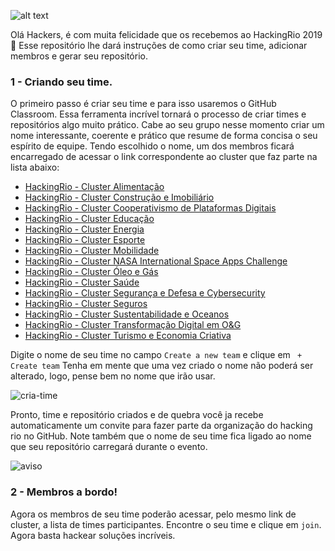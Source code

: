 ![alt text](https://github.com/hackingrio/welcome/blob/master/assets/hackers.png)
  
  Olá Hackers, é com muita felicidade que os recebemos ao HackingRio 2019 :tada:
  Esse repositório lhe dará instruções de como criar seu time, adicionar membros e gerar seu repositório. 

  ### 1 - Criando seu time.

  O primeiro passo é criar seu time e para isso usaremos o GitHub Classroom. Essa ferramenta incrível tornará o processo de criar times e repositórios algo muito prático. Cabe ao seu grupo nesse momento criar um nome interessante, coerente e prático que resume de forma concisa o seu espírito de equipe. 
  Tendo escolhido o nome, um dos membros ficará encarregado de acessar o link correspondente ao cluster que faz parte na lista abaixo:

  - [HackingRio - Cluster Alimentação](https://classroom.github.com/g/nDZb8zHJ)
  - [HackingRio - Cluster Construção e Imobiliário](https://classroom.github.com/g/CIxyrxMC)
  - [HackingRio - Cluster Cooperativismo de Plataformas Digitais](https://classroom.github.com/g/ZrIUGknu)
  - [HackingRio - Cluster Educação](https://classroom.github.com/g/tPY1L9Ge)
  - [HackingRio - Cluster Energia](https://classroom.github.com/g/9eJYXC_i)
  - [HackingRio - Cluster Esporte](https://classroom.github.com/g/sVqPm-Q8)
  - [HackingRio - Cluster Mobilidade](https://classroom.github.com/g/EENw9mnr)
  - [HackingRio - Cluster NASA International Space Apps Challenge](https://classroom.github.com/g/qzdBX2xC)
  - [HackingRio - Cluster Óleo e Gás](https://classroom.github.com/g/0fnlhbBB)
  - [HackingRio - Cluster Saúde](https://classroom.github.com/g/_pQMH52W)
  - [HackingRio - Cluster Segurança e Defesa e Cybersecurity](https://classroom.github.com/g/ost8rLMZ)
  - [HackingRio - Cluster Seguros](https://classroom.github.com/g/8YXTXNVS)
  - [HackingRio - Cluster Sustentabilidade e Oceanos](https://classroom.github.com/g/dzD7IxWt)
  - [HackingRio - Cluster Transformação Digital em O&G](https://classroom.github.com/g/pb_JSKr2)
  - [HackingRio - Cluster Turismo e Economia Criativa](https://classroom.github.com/g/Cayv8dju)


  Digite o nome de seu time no campo `Create a new team` e clique em ` + Create team`
Tenha em mente que uma vez criado o nome não poderá ser alterado, logo, pense bem no nome que irão usar.

![cria-time](https://github.com/hackingrio/welcome/blob/master/assets/01.png)

  Pronto, time e repositório criados e de quebra você ja recebe automaticamente um convite para fazer parte da organização do hacking rio no GitHub. Note também que o nome de seu time fica ligado ao nome que seu repositório carregará durante o evento.
  
![aviso](https://github.com/hackingrio/welcome/blob/master/assets/02.png)

  ### 2 - Membros a bordo!

  Agora os membros de seu time poderão acessar, pelo mesmo link de cluster, a lista de times participantes. Encontre o seu time e clique em `join`. Agora basta hackear soluções incríveis.
